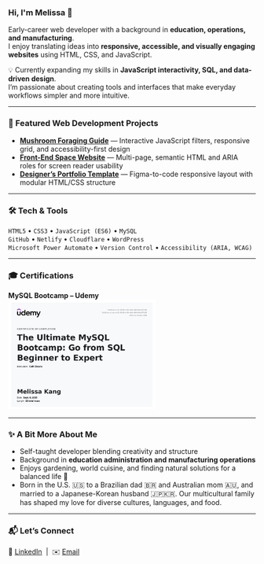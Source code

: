 ### Hi, I'm Melissa 👋  
Early-career web developer with a background in **education, operations, and manufacturing**.  
I enjoy translating ideas into **responsive, accessible, and visually engaging websites** using HTML, CSS, and JavaScript.  

💡 Currently expanding my skills in **JavaScript interactivity, SQL, and data-driven design**.  
I’m passionate about creating tools and interfaces that make everyday workflows simpler and more intuitive.  

---

### 🧩 Featured Web Development Projects
- [**Mushroom Foraging Guide**](https://github.com/Melkang/Ffsampleprojmelk-mushroom)
  — Interactive JavaScript filters, responsive grid, and accessibility-first design  
- [**Front-End Space Website**](https://github.com/Melkang/front-end-space-website-challenge)
  — Multi-page, semantic HTML and ARIA roles for screen reader usability  
- [**Designer’s Portfolio Template**](https://github.com/Melkang/figma-design-1-practice-designer-portfolio)
  — Figma-to-code responsive layout with modular HTML/CSS structure  

---

### 🛠️ Tech & Tools
`HTML5` • `CSS3` • `JavaScript (ES6)` • `MySQL`  
`GitHub` • `Netlify` • `Cloudflare` • `WordPress`  
`Microsoft Power Automate` • `Version Control` • `Accessibility (ARIA, WCAG)`

---

### 🎓 Certifications
**MySQL Bootcamp – Udemy**  
<img src="./certificates/udemy-certificate-mysql.jpg" width="300" alt="MySQL Certificate Thumbnail">

---

### ✨ A Bit More About Me
- Self-taught developer blending creativity and structure  
- Background in **education administration and manufacturing operations**  
- Enjoys gardening, world cuisine, and finding natural solutions for a balanced life 🌿
- Born in the U.S. 🇺🇸 to a Brazilian dad 🇧🇷 and Australian mom 🇦🇺, and married to a Japanese-Korean husband 🇯🇵🇰🇷. Our multicultural family has shaped my love for diverse cultures, languages, and food.  

---

### 📬 Let’s Connect
💼 [LinkedIn](https://www.linkedin.com/in/melkang/) &nbsp;|&nbsp; ✉️ [Email](mailto:melkang07@gmail.com)


